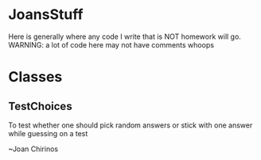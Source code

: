 # JoansStuff
Here is generally where any code I write that is NOT homework will go. WARNING: a lot of code here may not have comments whoops

# Classes
## TestChoices
To test whether one should pick random answers or stick with one answer
while guessing on a test

~Joan Chirinos
